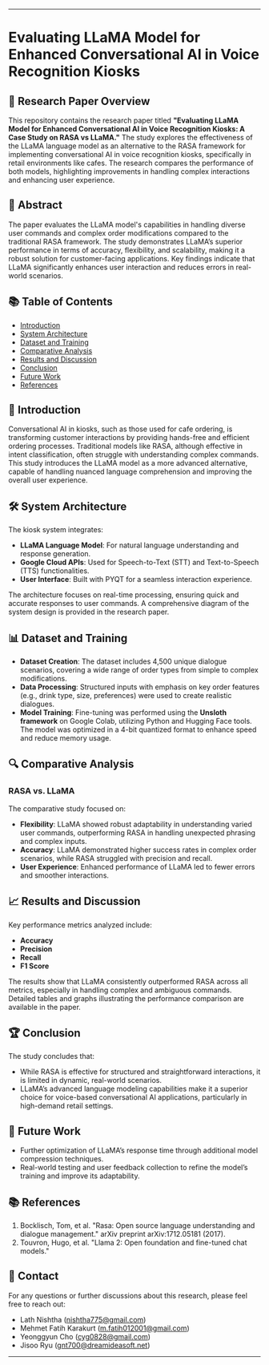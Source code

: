 ---------
# Evaluating LLaMA Model for Enhanced Conversational AI in Voice Recognition Kiosks

## 📄 Research Paper Overview

This repository contains the research paper titled **"Evaluating LLaMA Model for Enhanced Conversational AI in Voice Recognition Kiosks: A Case Study on RASA vs LLaMA."** The study explores the effectiveness of the LLaMA language model as an alternative to the RASA framework for implementing conversational AI in voice recognition kiosks, specifically in retail environments like cafes. The research compares the performance of both models, highlighting improvements in handling complex interactions and enhancing user experience.

## 📝 Abstract

The paper evaluates the LLaMA model's capabilities in handling diverse user commands and complex order modifications compared to the traditional RASA framework. The study demonstrates LLaMA’s superior performance in terms of accuracy, flexibility, and scalability, making it a robust solution for customer-facing applications. Key findings indicate that LLaMA significantly enhances user interaction and reduces errors in real-world scenarios.

## 📚 Table of Contents

- [Introduction](#introduction)
- [System Architecture](#system-architecture)
- [Dataset and Training](#dataset-and-training)
- [Comparative Analysis](#comparative-analysis)
- [Results and Discussion](#results-and-discussion)
- [Conclusion](#conclusion)
- [Future Work](#future-work)
- [References](#references)

## 🚀 Introduction

Conversational AI in kiosks, such as those used for cafe ordering, is transforming customer interactions by providing hands-free and efficient ordering processes. Traditional models like RASA, although effective in intent classification, often struggle with understanding complex commands. This study introduces the LLaMA model as a more advanced alternative, capable of handling nuanced language comprehension and improving the overall user experience.

## 🛠️ System Architecture

The kiosk system integrates:
- **LLaMA Language Model**: For natural language understanding and response generation.
- **Google Cloud APIs**: Used for Speech-to-Text (STT) and Text-to-Speech (TTS) functionalities.
- **User Interface**: Built with PYQT for a seamless interaction experience.

The architecture focuses on real-time processing, ensuring quick and accurate responses to user commands. A comprehensive diagram of the system design is provided in the research paper.

## 📊 Dataset and Training

- **Dataset Creation**: The dataset includes 4,500 unique dialogue scenarios, covering a wide range of order types from simple to complex modifications.
- **Data Processing**: Structured inputs with emphasis on key order features (e.g., drink type, size, preferences) were used to create realistic dialogues.
- **Model Training**: Fine-tuning was performed using the **Unsloth framework** on Google Colab, utilizing Python and Hugging Face tools. The model was optimized in a 4-bit quantized format to enhance speed and reduce memory usage.

## 🔍 Comparative Analysis

### RASA vs. LLaMA

The comparative study focused on:
- **Flexibility**: LLaMA showed robust adaptability in understanding varied user commands, outperforming RASA in handling unexpected phrasing and complex inputs.
- **Accuracy**: LLaMA demonstrated higher success rates in complex order scenarios, while RASA struggled with precision and recall.
- **User Experience**: Enhanced performance of LLaMA led to fewer errors and smoother interactions.

## 📈 Results and Discussion

Key performance metrics analyzed include:
- **Accuracy**
- **Precision**
- **Recall**
- **F1 Score**

The results show that LLaMA consistently outperformed RASA across all metrics, especially in handling complex and ambiguous commands. Detailed tables and graphs illustrating the performance comparison are available in the paper.

## 🏆 Conclusion

The study concludes that:
- While RASA is effective for structured and straightforward interactions, it is limited in dynamic, real-world scenarios.
- LLaMA’s advanced language modeling capabilities make it a superior choice for voice-based conversational AI applications, particularly in high-demand retail settings.

## 🔮 Future Work

- Further optimization of LLaMA’s response time through additional model compression techniques.
- Real-world testing and user feedback collection to refine the model’s training and improve its adaptability.

## 📚 References

1. Bocklisch, Tom, et al. "Rasa: Open source language understanding and dialogue management." arXiv preprint arXiv:1712.05181 (2017).
2. Touvron, Hugo, et al. "Llama 2: Open foundation and fine-tuned chat models."

## 💬 Contact

For any questions or further discussions about this research, please feel free to reach out:

- Lath Nishtha (nishtha775@gmail.com)
- Mehmet Fatih Karakurt (m.fatih012001@gmail.com)
- Yeonggyun Cho (cyg0828@gmail.com)
- Jisoo Ryu (gnt700@dreamideasoft.net)
-------

